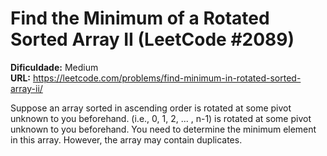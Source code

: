 # Find the Minimum of a Rotated Sorted Array II (LeetCode #2089)

**Dificuldade:** Medium  
**URL:** https://leetcode.com/problems/find-minimum-in-rotated-sorted-array-ii/

Suppose an array sorted in ascending order is rotated at some pivot unknown to you beforehand. (i.e., 0, 1, 2, ... , n-1) is rotated at some pivot unknown to you beforehand. You need to determine the minimum element in this array. However, the array may contain duplicates.
